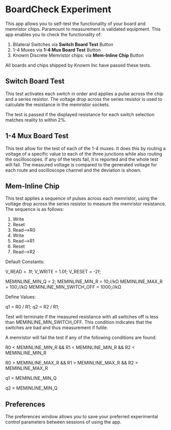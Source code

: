 # BoardCheck Experiment

This app allows you to self-test the functionality of your board and memristor chips. Paramount to measurement is validated equipment. This app enables you to check the functionality of:

1. Bilateral Switches via **Switch Board Test** Button 
2. 1-4 Muxes  via **1-4 Mux Board Test** Button 
3. Knowm Discrete Memristor chips. via **Mem-Inline Chip** Button 

All boards and chips shipped by Knowm Inc have passed these tests. 

## Switch Board Test

This test activates each switch in order and applies a pulse across the chip and a series resistor. The voltage drop across the series resistor is used to calculate the resistance in the memristor sockets. 

The test is passed if the displayed resistance for each switch selection matches reality to within 2%. 

## 1-4 Mux Board Test

This test allow for the test of each of the 1-4 muxes. It does this by routing a voltage of a specific value to each of the three junctions while also routing the oscilloscopes. If any of the tests fail, it is reported and the whole test will fail. The measured voltage is compared to the generated voltage for each route and oscilloscope channel and the deviation is shown.

## Mem-Inline Chip

This test applies a sequence of pulses across each memristor, using the voltage drop across the series resistor to measure the memristor resistance. The sequence is as follows:

1. Write
2. Reset 
3. Read-->R0
4. Write
5. Read-->R1
6. Reset
7. Read-->R2

Default Constants:

V_READ = .1f;
V_WRITE = 1.0f;
V_RESET = -2f;

MEMINLINE_MIN_Q = 2;
MEMINLINE_MIN_R = 10;//kΩ
MEMINLINE_MAX_R = 100;//kΩ
MEMINLINE_MIN_SWITCH_OFF = 1000;//kΩ

Define Values: 

q1 = R0 / R1;
q2 = R2 / R1;

Test will terminate if the measured resistance with all switches off is less than MEMINLINE_MIN_SWITCH_OFF. This condition indicates that the switches are bad and thus measurement if futile. 

A memristor will fail the test if any of the following conditions are found:

R0 < MEMINLINE_MIN_R && R1 < MEMINLINE_MIN_R && R2 < MEMINLINE_MIN_R
                  
R0 > MEMINLINE_MAX_R && R1 > MEMINLINE_MAX_R && R2 > MEMINLINE_MAX_R        
          
q1 < MEMINLINE_MIN_Q
          
q2 < MEMINLINE_MIN_Q


## Preferences

The preferences window allows you to save your preferred experimental control parameters between sessions of using the app.
